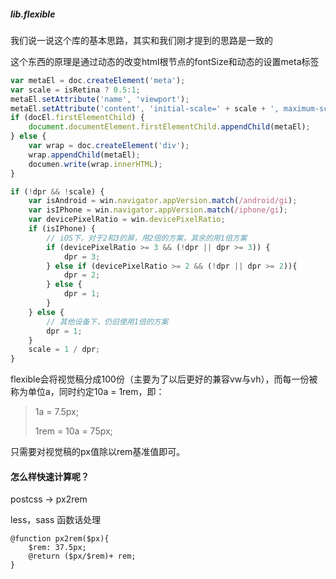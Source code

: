 ##### lib.flexible

我们说一说这个库的基本思路，其实和我们刚才提到的思路是一致的

这个东西的原理是通过动态的改变html根节点的fontSize和动态的设置meta标签

```js
var metaEl = doc.createElement('meta');
var scale = isRetina ? 0.5:1;
metaEl.setAttribute('name', 'viewport');
metaEl.setAttribute('content', 'initial-scale=' + scale + ', maximum-scale=' + scale + ', minimum-scale=' + scale + ', user-scalable=no');
if (docEl.firstElementChild) {
    document.documentElement.firstElementChild.appendChild(metaEl);
} else {
    var wrap = doc.createElement('div');
    wrap.appendChild(metaEl);
    documen.write(wrap.innerHTML);
}
```

```js
if (!dpr && !scale) {
    var isAndroid = win.navigator.appVersion.match(/android/gi);
    var isIPhone = win.navigator.appVersion.match(/iphone/gi);
    var devicePixelRatio = win.devicePixelRatio;
    if (isIPhone) {
        // iOS下，对于2和3的屏，用2倍的方案，其余的用1倍方案
        if (devicePixelRatio >= 3 && (!dpr || dpr >= 3)) {                
            dpr = 3;
        } else if (devicePixelRatio >= 2 && (!dpr || dpr >= 2)){
            dpr = 2;
        } else {
            dpr = 1;
        }
    } else {
        // 其他设备下，仍旧使用1倍的方案
        dpr = 1;
    }
    scale = 1 / dpr;
}
```

flexible会将视觉稿分成100份（主要为了以后更好的兼容vw与vh），而每一份被称为单位a，同时约定10a = 1rem，即：

> 1a = 7.5px;
>
> 1rem = 10a = 75px;

只需要对视觉稿的px值除以rem基准值即可。

#### 怎么样快速计算呢？

postcss -&gt; px2rem

less，sass 函数话处理

```less
@function px2rem($px){
    $rem: 37.5px;
    @return ($px/$rem)+ rem;
}


```



